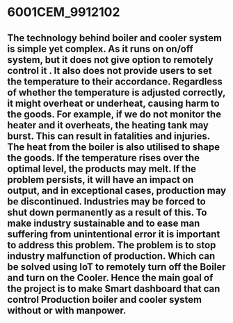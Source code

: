# 6001CEM_9912102

## The technology behind boiler and cooler system  is simple yet complex. As it runs on on/off system, but it does not give option to remotely control it . It also does not provide users to set the temperature to their accordance. Regardless of whether the temperature is adjusted correctly, it might overheat or underheat, causing harm to the goods. For example, if we do not monitor the heater and it overheats, the heating tank may burst. This can result in fatalities and injuries. The heat from the boiler is also utilised to shape the goods. If the temperature rises over the optimal level, the products may melt. If the problem persists, it will have an impact on output, and in exceptional cases, production may be discontinued. Industries may be forced to shut down permanently as a result of this. To make industry sustainable and to ease man suffering from unintentional error it is important to address this problem.  The problem is to stop industry malfunction of production. Which  can be solved using  IoT to remotely turn off the Boiler and turn on the Cooler. Hence the main goal of the project is to make Smart dashboard that can control Production boiler and cooler system without or with manpower.
